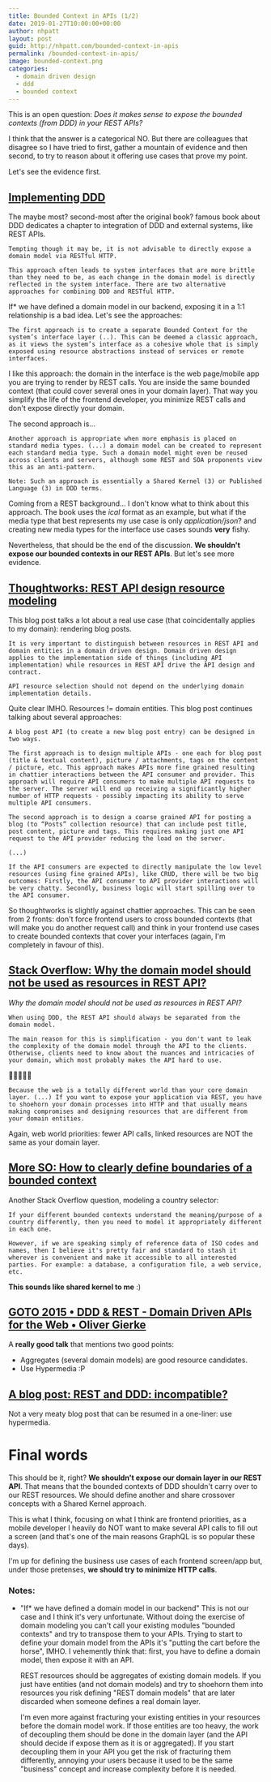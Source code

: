 ```yaml
---
title: Bounded Context in APIs (1/2)
date: 2019-01-27T10:00:00+00:00
author: nhpatt
layout: post
guid: http://nhpatt.com/bounded-context-in-apis
permalink: /bounded-context-in-apis/
image: bounded-context.png
categories:
  - domain driven design
  - ddd
  - bounded context
---
```


This is an open question: *Does it makes sense to expose the bounded contexts (from DDD) in your REST APIs?*

I think that the answer is a categorical NO. But there are colleagues that disagree so I have tried to first, gather a mountain of evidence and then second, to try to reason about it offering use cases that prove my point.

Let's see the evidence first.

## [Implementing DDD](https://www.goodreads.com/book/show/15756865-implementing-domain-driven-design)

The maybe most? second-most after the original book? famous book about DDD dedicates a chapter to integration of DDD and external systems, like REST APIs. 

    Tempting though it may be, it is not advisable to directly expose a domain model via RESTful HTTP. 
    
    This approach often leads to system interfaces that are more brittle than they need to be, as each change in the domain model is directly reflected in the system interface. There are two alternative approaches for combining DDD and RESTful HTTP.
    
If* we have defined a domain model in our backend, exposing it in a 1:1 relationship is a bad idea. Let's see the approaches: 

    The first approach is to create a separate Bounded Context for the system’s interface layer (..). This can be deemed a classic approach, as it views the system’s interface as a cohesive whole that is simply exposed using resource abstractions instead of services or remote interfaces. 
    
I like this approach: the domain in the interface is the web page/mobile app you are trying to render by REST calls. You are inside the same bounded context (that could cover several ones in your domain layer). That way you simplify the life of the frontend developer, you minimize REST calls and don't expose directly your domain.

The second approach is...

    Another approach is appropriate when more emphasis is placed on standard media types. (...) a domain model can be created to represent each standard media type. Such a domain model might even be reused across clients and servers, although some REST and SOA proponents view this as an anti-pattern. 
    
    Note: Such an approach is essentially a Shared Kernel (3) or Published Language (3) in DDD terms.
    
Coming from a REST background... I don't know what to think about this approach. The book uses the *ical* format as an example, but what if the media type that best represents my use case is only *application/json*? and creating new media types for the interface use cases sounds **very** fishy.

Nevertheless, that should be the end of the discussion. **We shouldn't expose our bounded contexts in our REST APIs**. But let's see more evidence.

## [Thoughtworks: REST API design resource modeling](https://www.thoughtworks.com/insights/blog/rest-api-design-resource-modeling)

This blog post talks a lot about a real use case (that coincidentally applies to my domain): rendering blog posts.

    It is very important to distinguish between resources in REST API and domain entities in a domain driven design. Domain driven design applies to the implementation side of things (including API implementation) while resources in REST API drive the API design and contract. 
    
    API resource selection should not depend on the underlying domain implementation details.
    
Quite clear IMHO. Resources != domain entities. This blog post continues talking about several approaches:

    A blog post API (to create a new blog post entry) can be designed in two ways. 
    
    The first approach is to design multiple APIs - one each for blog post (title & textual content), picture / attachments, tags on the content / picture, etc. This approach makes APIs more fine grained resulting in chattier interactions between the API consumer and provider. This approach will require API consumers to make multiple API requests to the server. The server will end up receiving a significantly higher number of HTTP requests - possibly impacting its ability to serve multiple API consumers.
     
    The second approach is to design a coarse grained API for posting a blog (to “Posts” collection resource) that can include post title, post content, picture and tags. This requires making just one API request to the API provider reducing the load on the server.
    
    (...)
    
    If the API consumers are expected to directly manipulate the low level resources (using fine grained APIs), like CRUD, there will be two big outcomes: Firstly, the API consumer to API provider interactions will be very chatty. Secondly, business logic will start spilling over to the API consumer.
    
So thoughtworks is slightly against chattier approaches. This can be seen from 2 fronts: don't force frontend users to cross bounded contexts (that will make you do another request call) and think in your frontend use cases to create bounded contexts that cover your interfaces (again, I'm completely in favour of this).

## [Stack Overflow: Why the domain model should not be used as resources in REST API?](https://stackoverflow.com/questions/33970716/why-the-domain-model-should-not-be-used-as-resources-in-rest-api)  
    
*Why the domain model should not be used as resources in REST API?*

    When using DDD, the REST API should always be separated from the domain model.

    The main reason for this is simplification - you don't want to leak the complexity of the domain model through the API to the clients. Otherwise, clients need to know about the nuances and intricacies of your domain, which most probably makes the API hard to use.
    
👏👏👏👏👏

    Because the web is a totally different world than your core domain layer. (...) If you want to expose your application via REST, you have to shoehorn your domain processes into HTTP and that usually means making compromises and designing resources that are different from your domain entities.
    
Again, web world priorities: fewer API calls, linked resources are NOT the same as your domain layer.
 
## [More SO: How to clearly define boundaries of a bounded context](https://softwareengineering.stackexchange.com/questions/316819/how-to-clearly-define-boundaries-of-a-bounded-context)

Another Stack Overflow question, modeling a country selector:

    If your different bounded contexts understand the meaning/purpose of a country differently, then you need to model it appropriately different in each one. 
    
    However, if we are speaking simply of reference data of ISO codes and names, then I believe it's pretty fair and standard to stash it wherever is convenient and make it accessible to all interested parties. For example: a database, a configuration file, a web service, etc.
    
**This sounds like shared kernel to me** :)

## [GOTO 2015 • DDD & REST - Domain Driven APIs for the Web • Oliver Gierke](https://www.youtube.com/watch?v=1RgXgZcj5nM)

A **really good talk** that mentions two good points:

* Aggregates (several domain models) are good resource candidates.
* Use Hypermedia :P

## [A blog post: REST and DDD: incompatible?](http://dontpanic.42.nl/2012/04/rest-and-ddd-incompatible.html)

Not a very meaty blog post that can be resumed in a one-liner: use hypermedia.

# Final words

This should be it, right? **We shouldn't expose our domain layer in our REST API**. That means that the bounded contexts of DDD shouldn't carry over to our REST resources. We should define another and share crossover concepts with a Shared Kernel approach.

This is what I think, focusing on what I think are frontend priorities, as a mobile developer I heavily do NOT want to make several API calls to fill out a screen (and that's one of the main reasons GraphQL is so popular these days).

I'm up for defining the business use cases of each frontend screen/app but, under those pretenses, **we should try to minimize HTTP calls**.

### Notes:

* "If* we have defined a domain model in our backend" This is not our case and I think it's very unfortunate. Without doing the exercise of domain modeling you can't call your existing modules "bounded contexts" and try to transpose them to your APIs. Trying to start to define your domain model from the APIs it's "putting the cart before the horse", IMHO. I vehemently think that: first, you have to define a domain model, then expose it with an API.

    REST resources should be aggregates of existing domain models. If you just have entities (and not domain models) and try to shoehorn them into resources you risk defining "REST domain models" that are later discarded when someone defines a real domain layer. 
    
    I'm even more against fracturing your existing entities in your resources before the domain model work. If those entities are too heavy, the work of decoupling them should be done in the domain layer (and the API should decide if expose them as it is or aggregated). If you start decoupling them in your API you get the risk of fracturing them differently, annoying your users because it used to be the same "business" concept and increase complexity before it is needed.